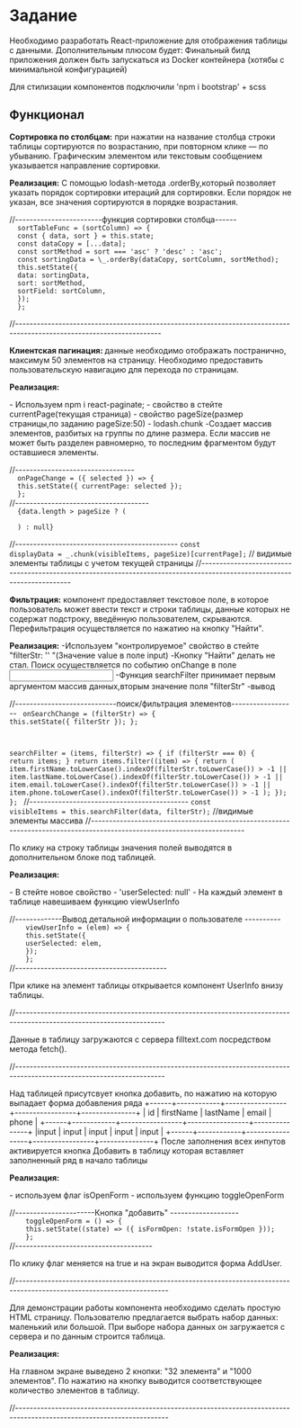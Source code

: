 <h1>Задание</h1>
<p>
  Необходимо разработать React-приложение для отображения таблицы с данными. Дополнительным плюсом будет: Финальный билд приложения должен быть запускаться из Docker контейнера (хотябы с минимальной конфигурацией)
  
  Для стилизации компонентов подключили 'npm i bootstrap' + scss
</p>

<h2>Функционал</h2>

<p>
<b>  Сортировка по столбцам:</b> при нажатии на название столбца строки таблицы сортируются по возрастанию, при повторном клике — по убыванию. Графическим элементом или текстовым сообщением указывается направление сортировки.
  
 <b> Реализация:</b> С помощью lodash-метода .orderBy,который позволяет указать порядок сортировки итераций для сортировки. Если порядок не указан, все значения сортируются в порядке возрастания.
</p>
//------------------------функция сортировки столбца------

<code>
  sortTableFunc = (sortColumn) => {
  const { data, sort } = this.state;
  const dataCopy = [...data];
  const sortMethod = sort === 'asc' ? 'desc' : 'asc';
  const sortingData = \_.orderBy(dataCopy, sortColumn, sortMethod);
  this.setState({
  data: sortingData,
  sort: sortMethod,
  sortField: sortColumn,
  });
  };

</code>
//----------------------------------------------------------------------------------------------------------------------

<b>Клиентская пагинация: </b>данные необходимо отображать постранично, максимум 50 элементов на страницу.
Необходимо предоставить пользовательскую навигацию для перехода по страницам.

<b>Реализация:</b>

<p>
  - Используем npm i react-paginate;
  - свойство в стейте currentPage(текущая страница)
  - свойство pageSize(размер страницы,по заданию pageSize:50)
  - lodash.chunk -Создает массив элементов, разбитых на группы по длине размера. Если массив не может быть разделен равномерно, то последним фрагментом будут оставшиеся элементы.

</p>  
//---------------------------------
<code>
  onPageChange = ({ selected }) => {
  this.setState({ currentPage: selected });
  };
</code>
//-------------------------------------

<code>
  {data.length > pageSize ? (
  <ReactPaginate
  previousLabel={'previous'}
  nextLabel={'next'}
  breakLabel={'...'}
  breakClassName={'break-me'}
  pageCount={pageCount}
  marginPagesDisplayed={2}
  initialPage={1}
  pageRangeDisplayed={10}
  onPageChange={this.onPageChange}
  containerClassName={'pagination'}
  activeClassName={'active'}
  pageClassName="page-item"
  pageLinkClassName="page-link"
  previousClassName="page-item"
  nextClassName="page-item"
  previousLinkClassName="page-link"
  nextLinkClassName="page-link"
  forcePage={this.state.currentPage}
  />
  ) : null}
</code>

//---------------------------------------------
<code>const displayData = \_.chunk(visibleItems, pageSize)[currentPage];</code> // видимые элементы таблицы с учетом текущей страницы
//------------------------------------------------------------------------------------------------------------------------

<p>
  <b>Фильтрация:</b> компонент предоставляет текстовое поле, в которое пользователь может ввести текст и строки таблицы, данные которых не содержат подстроку, введённую пользователем, скрываются. Перефильтрация осуществляется по нажатию на кнопку "Найти".

</p>  
<p>
  <b>Реализация:</b>
  -Используем "контролируемое" свойство в стейте "filterStr: '' "(Значение value в поле input)
  -Кнопку "Найти" делать не стал. Поиск осуществляется по событию onChange в поле <input>
  -Функция searchFilter принимает первым аргументом массив данных,вторым значение поля "filterStr"
  -вывод
</p>

//----------------------------поиск/фильтрация элементов------------------
<code>
onSearchChange = (filterStr) => {
this.setState({ filterStr });
};

searchFilter = (items, filterStr) => {
if (filterStr === 0) {
return items;
}
return items.filter((item) => {
return (
item.firstName.toLowerCase().indexOf(filterStr.toLowerCase()) > -1 ||
item.lastName.toLowerCase().indexOf(filterStr.toLowerCase()) > -1 ||
item.email.toLowerCase().indexOf(filterStr.toLowerCase()) > -1 ||
item.phone.toLowerCase().indexOf(filterStr.toLowerCase()) > -1
);
});
};
</code>
//--------------------------------------------
<code>const visibleItems = this.searchFilter(data, filterStr);</code> //видимые элементы массива
//------------------------------------------------------------------------------------------------------------------------

<p>По клику на строку таблицы значения полей выводятся в дополнительном блоке под таблицей.</p>

<b>Реализация:</b>

<p>
  - В стейте новое свойство - 'userSelected: null'
  - На каждый элемент в таблице навешиваем функцию viewUserInfo
</p>
  //-------------Вывод детальной информации о пользователе ----------
<code>
    viewUserInfo = (elem) => {
    this.setState({
    userSelected: elem,
    });
    };
</code>
  //------------------------------------------
<p>  При клике на элемент таблицы открывается компонент UserInfo внизу таблицы.</p>
  //-----------------------------------------------------------------------------------------------------------------------

<p>Данные в таблицу загружаются с сервера filltext.com посредством метода fetch().</p>
//-----------------------------------------------------------------------------------------------------------------------

<p>
  Над таблицей присутсвует кнопка добавить, по нажатию на которую выпадает форма добавления ряда +------+------------+-----------------+-----------------+---------------+ | id | firstName | lastName | email | phone | +------+------------+-----------------+-----------------+---------------+ |input | input | input | input | input | +------+------------+-----------------+-----------------+---------------+
  После заполнения всех инпутов активируется кнопка Добавить в таблицу которая вставляет заполненный ряд в начало таблицы

</p>  
<b>Реализация:</b>

<p>
  - используем флаг isOpenForm
  - используем функцию toggleOpenForm
</p>
  //----------------------Кнопка "добавить" -------------------
<code>
    toggleOpenForm = () => {
    this.setState((state) => ({ isFormOpen: !state.isFormOpen }));
    };
</code>
  //--------------------------------------
<p>  По клику флаг меняется на true и на экран выводится форма AddUser.</p>
  //------------------------------------------------------------------------------------------------------------------------
<p>
    Для демонстрации работы компонента необходимо сделать простую HTML страницу. Пользователю предлагается выбрать набор данных: маленький или большой. При выборе набора данных он загружается с сервера и по данным строится таблица.

</p>  
 <b> Реализация:</b>
<p>
    На главном экране выведено 2 кнопки: "32 элемента" и "1000 элементов".
    По нажатию на кнопку выводится соответствующее количество элементов в таблицу.
</p>
  //------------------------------------------------------------------------------------------------------------------------
